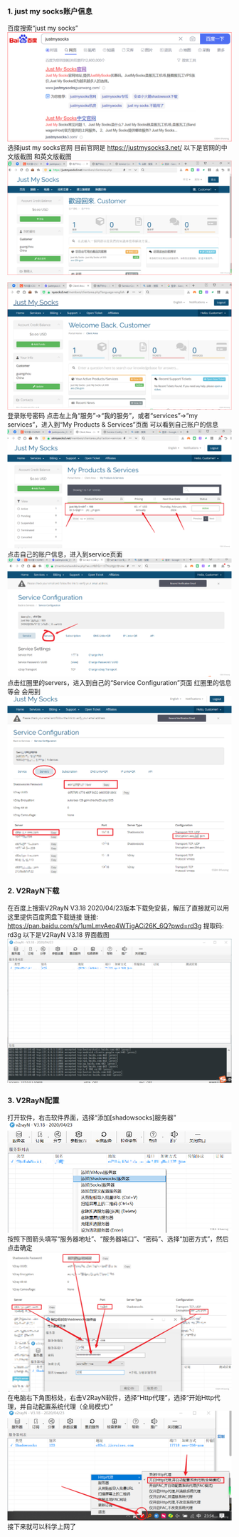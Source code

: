 ### 1. just my socks账户信息
 百度搜索“just my socks”
![](https://github.com/funzmg/picture/blob/gh-pages/1.png?raw=true)
 选择just my socks官网
 目前官网是  https://justmysocks3.net/
 以下是官网的中文版截图 和英文版截图
![](https://github.com/funzmg/picture/blob/gh-pages/2.png?raw=true)

![](https://github.com/funzmg/picture/blob/gh-pages/10.png?raw=true)
登录账号密码
点击左上角“服务”→“我的服务”，或者“services”→“my services”，进入到“My Products & Services”页面
可以看到自己账户的信息
![](https://github.com/funzmg/picture/blob/gh-pages/3.png?raw=true)
点击自己的账户信息，进入到service页面
![123](https://github.com/funzmg/picture/blob/gh-pages/4.png?raw=true)
点击红圈里的servers，进入到自己的“Service Configuration”页面
红圈里的信息等会 会用到
![123](https://github.com/funzmg/picture/blob/gh-pages/5.png?raw=true)
 ### 2. V2RayN下载
在百度上搜索V2RayN V3.18 2020/04/23版本下载免安装，解压了直接就可以用
这里提供百度网盘下载链接
链接: https://pan.baidu.com/s/1umLmvAeo4WTigACi26K_6Q?pwd=rd3g
提取码: rd3g
以下是V2RayN V3.18 界面截图
![](https://github.com/funzmg/picture/blob/gh-pages/6.png?raw=true)
 ### 3. V2RayN配置
 打开软件，右击软件界面，选择“添加[shadowsocks]服务器”
 ![](https://github.com/funzmg/picture/blob/gh-pages/7.png?raw=true)
按照下图箭头填写“服务器地址”、“服务器端口”、“密码”、选择“加密方式”，然后点击确定
  ![](https://github.com/funzmg/picture/blob/gh-pages/8.png?raw=true)
在电脑右下角图标处，右击V2RayN软件，选择“Http代理”，选择“开始Http代理，并自动配置系统代理（全局模式）”
![](https://github.com/funzmg/picture/blob/gh-pages/9.png?raw=true)
接下来就可以科学上网了
